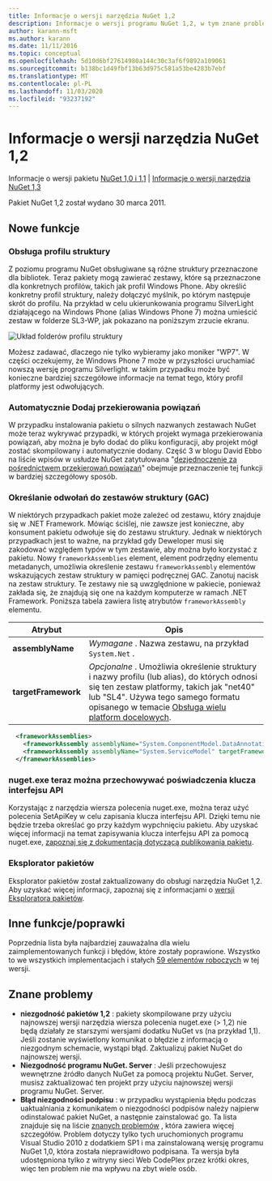 ```yaml
---
title: Informacje o wersji narzędzia NuGet 1,2
description: Informacje o wersji programu NuGet 1,2, w tym znane problemy, poprawki błędów, dodane funkcje i DCR.
author: karann-msft
ms.author: karann
ms.date: 11/11/2016
ms.topic: conceptual
ms.openlocfilehash: 5d10d6bf27614980a144c30c3af6f9892a109061
ms.sourcegitcommit: b138bc1d49fbf13b63d975c581a53be4283b7ebf
ms.translationtype: MT
ms.contentlocale: pl-PL
ms.lasthandoff: 11/03/2020
ms.locfileid: "93237192"
---
```

# <a name="nuget-12-release-notes"></a>Informacje o wersji narzędzia NuGet 1,2

Informacje o wersji pakietu [NuGet 1,0 i 1,1](../release-notes/nuget-1.1.md)  |  [Informacje o wersji narzędzia NuGet 1,3](../release-notes/nuget-1.3.md)

Pakiet NuGet 1,2 został wydano 30 marca 2011.

## <a name="new-features"></a>Nowe funkcje

### <a name="framework-profile-support"></a>Obsługa profilu struktury

Z poziomu programu NuGet obsługiwane są różne struktury przeznaczone dla bibliotek. Teraz pakiety mogą zawierać zestawy, które są przeznaczone dla konkretnych profilów, takich jak profil Windows Phone. Aby określić konkretny profil struktury, należy dołączyć myślnik, po którym następuje skrót do profilu. Na przykład w celu ukierunkowania programu SilverLight działającego na Windows Phone (alias Windows Phone 7) można umieścić zestaw w folderze SL3-WP, jak pokazano na poniższym zrzucie ekranu.

![Układ folderów profilu struktury](./media/framework-profile-support.png)

Możesz zadawać, dlaczego nie tylko wybieramy jako moniker "WP7". W części oczekujemy, że Windows Phone 7 może w przyszłości uruchamiać nowszą wersję programu Silverlight. w takim przypadku może być konieczne bardziej szczegółowe informacje na temat tego, który profil platformy jest odwołujących.

### <a name="automatically-add-binding-redirects"></a>Automatycznie Dodaj przekierowania powiązań

W przypadku instalowania pakietu o silnych nazwanych zestawach NuGet może teraz wykrywać przypadki, w których projekt wymaga przekierowania powiązań, aby można je było dodać do pliku konfiguracji, aby projekt mógł zostać skompilowany i automatycznie dodany. Część 3 w blogu David Ebbo na liście wpisów w usłudze NuGet zatytułowana "[dezjednoczenie za pośrednictwem przekierowań powiązań](http://blog.davidebbo.com/2011/01/nuget-versioning-part-3-unification-via.html)" obejmuje przeznaczenie tej funkcji w bardziej szczegółowy sposób.

<a name="framework-assembly-refs"></a>

### <a name="specifying-framework-assembly-references-gac"></a>Określanie odwołań do zestawów struktury (GAC)

W niektórych przypadkach pakiet może zależeć od zestawu, który znajduje się w .NET Framework. Mówiąc ściślej, nie zawsze jest konieczne, aby konsument pakietu odwołuje się do zestawu struktury. Jednak w niektórych przypadkach jest to ważne, na przykład gdy Deweloper musi się zakodować względem typów w tym zestawie, aby można było korzystać z pakietu. Nowy `frameworkAssemblies` element, element podrzędny elementu metadanych, umożliwia określenie zestawu `frameworkAssembly` elementów wskazujących zestaw struktury w pamięci podręcznej GAC. Zanotuj nacisk na zestaw struktury.
Te zestawy nie są uwzględnione w pakiecie, ponieważ zakłada się, że znajdują się one na każdym komputerze w ramach .NET Framework. Poniższa tabela zawiera listę atrybutów `frameworkAssembly` elementu.


|Atrybut |Opis|
|----------------|-----------|
|**assemblyName**|*Wymagane* . Nazwa zestawu, na przykład `System.Net` .|
|**targetFramework**|*Opcjonalne* . Umożliwia określenie struktury i nazwy profilu (lub alias), do których odnosi się ten zestaw platformy, takich jak "net40" lub "SL4". Używa tego samego formatu opisanego w temacie [Obsługa wielu platform docelowych](../create-packages/supporting-multiple-target-frameworks.md).|

```xml
  <frameworkAssemblies>
    <frameworkAssembly assemblyName="System.ComponentModel.DataAnnotations" targetFramework="net40" />
    <frameworkAssembly assemblyName="System.ServiceModel" targetFramework="net40" />
  </frameworkAssemblies>
```

### <a name="nugetexe-now-is-able-to-store-api-key-credentials"></a>nuget.exe teraz można przechowywać poświadczenia klucza interfejsu API

Korzystając z narzędzia wiersza polecenia nuget.exe, można teraz użyć polecenia SetApiKey w celu zapisania klucza interfejsu API. Dzięki temu nie będzie trzeba określać go przy każdym wypchnięciu pakietu. Aby uzyskać więcej informacji na temat zapisywania klucza interfejsu API za pomocą nuget.exe, [zapoznaj się z dokumentacją dotyczącą publikowania pakietu](../nuget-org/publish-a-package.md).

### <a name="package-explorer"></a>Eksplorator pakietów
Eksplorator pakietów został zaktualizowany do obsługi narzędzia NuGet 1,2. Aby uzyskać więcej informacji, zapoznaj się z informacjami o [wersji Eksploratora pakietów](http://nuget.codeplex.com/wikipage?title=New%20features%20in%20NuGet%20Package%20Explorer%201.0).

## <a name="other-featuresfixes"></a>Inne funkcje/poprawki

Poprzednia lista była najbardziej zauważalna dla wielu zaimplementowanych funkcji i błędów, które zostały poprawione. Wszystko to we wszystkich implementacjach i stałych [59 elementów roboczych](http://nuget.codeplex.com/workitem/list/advanced?keyword=&status=All&type=All&priority=All&release=NuGet%201.2&assignedTo=All&component=All&sortField=Votes&sortDirection=Descending&page=0) w tej wersji.

## <a name="known-issues"></a>Znane problemy

* **niezgodność pakietów 1,2** : pakiety skompilowane przy użyciu najnowszej wersji narzędzia wiersza polecenia nuget.exe (> 1,2) nie będą działały ze starszymi wersjami dodatku NuGet vs (na przykład 1,1). Jeśli zostanie wyświetlony komunikat o błędzie z informacją o niezgodnym schemacie, wystąpi błąd. Zaktualizuj pakiet NuGet do najnowszej wersji.
* **Niezgodność programu NuGet. Server** : Jeśli przechowujesz wewnętrzne źródło danych NuGet za pomocą projektu NuGet. Server, musisz zaktualizować ten projekt przy użyciu najnowszej wersji programu NuGet. Server.
* **Błąd niezgodności podpisu** : w przypadku wystąpienia błędu podczas uaktualniania z komunikatem o niezgodności podpisów należy najpierw odinstalować pakiet NuGet, a następnie zainstalować go. Ta lista znajduje się na liście [znanych problemów](../release-notes/known-issues.md) , która zawiera więcej szczegółów. Problem dotyczy tylko tych uruchomionych programu Visual Studio 2010 z dodatkiem SP1 i ma zainstalowaną wersję programu NuGet 1,0, która została nieprawidłowo podpisana. Ta wersja była udostępniona tylko z witryny sieci Web CodePlex przez krótki okres, więc ten problem nie ma wpływu na zbyt wiele osób.